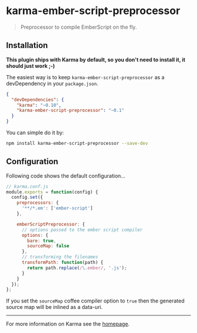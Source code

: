 # karma-ember-script-preprocessor

> Preprocessor to compile EmberScript on the fly.

## Installation

**This plugin ships with Karma by default, so you don't need to install it, it should just work ;-)**

The easiest way is to keep `karma-ember-script-preprocessor` as a devDependency in your `package.json`.
```json
{
  "devDependencies": {
    "karma": "~0.10",
    "karma-ember-script-preprocessor": "~0.1"
  }
}
```

You can simple do it by:
```bash
npm install karma-ember-script-preprocessor --save-dev
```

## Configuration
Following code shows the default configuration...
```js
// karma.conf.js
module.exports = function(config) {
  config.set({
    preprocessors: {
      '**/*.em': ['ember-script']
    },

    emberScriptPreprocessor: {
      // options passed to the ember script compiler
      options: {
        bare: true,
        sourceMap: false
      },
      // transforming the filenames
      transformPath: function(path) {
        return path.replace(/\.ember/, '.js');
      }
    }
  });
};
```

If you set the `sourceMap` coffee compiler option to `true` then the generated source map will be inlined as a data-uri.

----

For more information on Karma see the [homepage].


[homepage]: http://karma-runner.github.com
